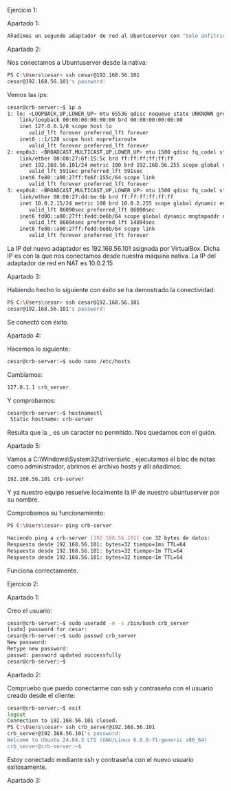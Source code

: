 Ejercicio 1:

Apartado 1:

```bash
Añadimos un segundo adaptador de red al Ubuntuserver con "Solo anfitrión"
```

Apartado 2:

Nos conectamos a Ubuntuserver desde la nativa:
```bash
PS C:\Users\cesar> ssh cesar@192.168.56.101
cesar@192.168.56.101's password:
```

Vemos las ips:
```bash
cesar@crb-server:~$ ip a
1: lo: <LOOPBACK,UP,LOWER_UP> mtu 65536 qdisc noqueue state UNKNOWN group default qlen 1000
    link/loopback 00:00:00:00:00:00 brd 00:00:00:00:00:00
    inet 127.0.0.1/8 scope host lo
       valid_lft forever preferred_lft forever
    inet6 ::1/128 scope host noprefixroute
       valid_lft forever preferred_lft forever
2: enp0s3: <BROADCAST,MULTICAST,UP,LOWER_UP> mtu 1500 qdisc fq_codel state UP group default qlen 1000
    link/ether 08:00:27:6f:15:5c brd ff:ff:ff:ff:ff:ff
    inet 192.168.56.101/24 metric 100 brd 192.168.56.255 scope global dynamic enp0s3
       valid_lft 591sec preferred_lft 591sec
    inet6 fe80::a00:27ff:fe6f:155c/64 scope link
       valid_lft forever preferred_lft forever
3: enp0s8: <BROADCAST,MULTICAST,UP,LOWER_UP> mtu 1500 qdisc fq_codel state UP group default qlen 1000
    link/ether 08:00:27:dd:be:6b brd ff:ff:ff:ff:ff:ff
    inet 10.0.2.15/24 metric 100 brd 10.0.2.255 scope global dynamic enp0s8
       valid_lft 86090sec preferred_lft 86090sec
    inet6 fd00::a00:27ff:fedd:be6b/64 scope global dynamic mngtmpaddr noprefixroute
       valid_lft 86094sec preferred_lft 14094sec
    inet6 fe80::a00:27ff:fedd:be6b/64 scope link
       valid_lft forever preferred_lft forever
```

La IP del nuevo adaptador es 192.168.56.101 asignada por VirtualBox. Dicha IP es con la que nos conectamos desde nuestra máquina nativa. La IP del adaptador de red en NAT es 10.0.2.15

Apartado 3:

Habiendo hecho lo siguiente con éxito se ha demostrado la conectividad:
```bash
PS C:\Users\cesar> ssh cesar@192.168.56.101
cesar@192.168.56.101's password:
```
Se conectó con éxito.

Apartado 4:

Hacemos lo siguiente:
```bash
cesar@crb-server:~$ sudo nano /etc/hosts
```

Cambiamos:
```bash
127.0.1.1 crb_server
```

Y comprobamos:
```bash
cesar@crb-server:~$ hostnamectl
 Static hostname: crb-server
```

Resulta que la _ es un caracter no permitido. Nos quedamos con el guión.

Apartado 5:

Vamos a C:\Windows\System32\drivers\etc , ejecutamos el bloc de notas como administrador, abrimos el archivo hosts y allí añadimos:
```bash
192.168.56.101 crb-server
```
Y ya nuestro equipo resuelve localmente la IP de nuestro ubuntuserver por su nombre.

Comprobamos su funcionamiento:
```bash
PS C:\Users\cesar> ping crb-server

Haciendo ping a crb-server [192.168.56.101] con 32 bytes de datos:
Respuesta desde 192.168.56.101: bytes=32 tiempo=1ms TTL=64
Respuesta desde 192.168.56.101: bytes=32 tiempo<1m TTL=64
Respuesta desde 192.168.56.101: bytes=32 tiempo<1m TTL=64
```
Funciona correctamente.

Ejercicio 2:

Apartado 1:

Creo el usuario:

```bash
cesar@crb-server:~$ sudo useradd -m -s /bin/bash crb_server
[sudo] password for cesar:
cesar@crb-server:~$ sudo passwd crb_server
New password:
Retype new password:
passwd: password updated successfully
cesar@crb-server:~$
```

Apartado 2:

Compruebo que puedo conectarme con ssh y contraseña con el usuario creado desde el cliente:

```bash
cesar@crb-server:~$ exit
logout
Connection to 192.168.56.101 closed.
PS C:\Users\cesar> ssh crb_server@192.168.56.101
crb_server@192.168.56.101's password:
Welcome to Ubuntu 24.04.3 LTS (GNU/Linux 6.8.0-71-generic x86_64)
crb_server@crb-server:~$
```
Estoy conectado mediante ssh y contraseña con el nuevo usuario exitosamente.

Apartado 3:

